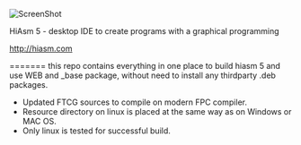 ![ScreenShot](http://i.mcgl.ru/KfOVAZ8ni3)

HiAsm 5 - desktop IDE to create programs with a graphical programming

http://hiasm.com

=======
this repo contains everything in one place to build hiasm 5 and use WEB and _base package, without need to install any thirdparty .deb packages.

- Updated FTCG sources to compile on modern FPC compiler.
- Resource directory on linux is placed at the same way as on Windows or MAC OS.
- Only linux is tested for successful build. 
